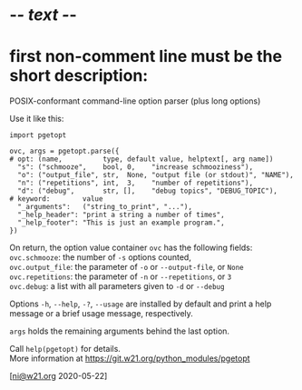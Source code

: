# -*- text -*-
# first non-comment line must be the short description:
POSIX-conformant command-line option parser (plus long options)

Use it like this:

    import pgetopt

    ovc, args = pgetopt.parse({
    # opt: (name,          type, default value, helptext[, arg name])
      "s": ("schmooze",    bool, 0,    "increase schmooziness"),
      "o": ("output_file", str,  None, "output file (or stdout)", "NAME"),
      "n": ("repetitions", int,  3,    "number of repetitions"),
      "d": ("debug",       str, [],    "debug topics", "DEBUG_TOPIC"),
    # keyword:        value
      "_arguments":   ("string_to_print", "..."),
      "_help_header": "print a string a number of times",
      "_help_footer": "This is just an example program.",
    })

On return, the option value container `ovc` has the following fields:  
    `ovc.schmooze`:    the number of `-s` options counted,  
    `ovc.output_file`: the parameter of `-o` or `--output-file`, or `None`  
    `ovc.repetitions`: the parameter of `-n` or `--repetitions`, or `3`  
    `ovc.debug`:       a list with all parameters given to `-d` or `--debug`  

Options `-h`, `--help`, `-?`, `--usage` are installed by default and
print a help message or a brief usage message, respectively.

`args` holds the remaining arguments behind the last option.

Call `help(pgetopt)` for details.  
More information at <https://git.w21.org/python_modules/pgetopt> 

[ni@w21.org 2020-05-22]
